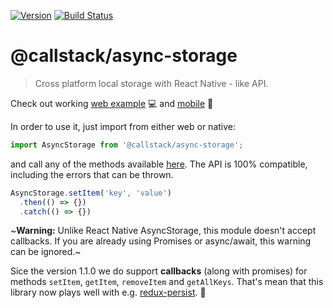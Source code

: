 [![Version][version-badge]][package]
[![Build Status][build-badge]][build]

@callstack/async-storage
==================================

> Cross platform local storage with React Native - like API.


Check out working [web example](https://codesandbox.io/s/r9l9ljr04) 💻 and [mobile](https://snack.expo.io/BkQLv_p-z) 📱

In order to use it, just import from either web or native:

```js
import AsyncStorage from '@callstack/async-storage';
```

and call any of the methods available [here](https://facebook.github.io/react-native/docs/asyncstorage.html). The API is 100% compatible,
including the errors that can be thrown.

```js
AsyncStorage.setItem('key', 'value')
  .then(() => {})
  .catch(() => {})
```

~**Warning:** Unlike React Native AsyncStorage, this module doesn't accept callbacks. If you are already using Promises or async/await, this warning can be ignored.~

Sice the version 1.1.0 we do support **callbacks** (along with promises) for methods `setItem`, `getItem`, `removeItem` and `getAllKeys`. That's mean that this library now plays well with e.g. [redux-persist](https://github.com/rt2zz/redux-persist). :rocket:

<!-- badges -->
[version-badge]: https://img.shields.io/npm/v/@callstack/async-storage.svg?style=flat-square
[package]: https://www.npmjs.com/package/@callstack/async-storage
[build-badge]: https://img.shields.io/circleci/project/github/callstack/async-storage/master.svg?style=flat-square
[build]: https://circleci.com/gh/callstack-io/async-storage

